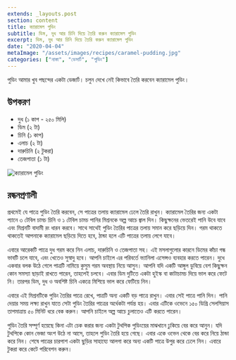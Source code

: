 ```yaml
---
extends: _layouts.post
section: content
title: ক্যারামেল পুডিং
subtitle: ডিম, দুধ আর চিনি দিয়ে তৈরি করুন ক্যারামেল পুডিং
excerpt: ডিম, দুধ আর চিনি দিয়ে তৈরি করুন ক্যারামেল পুডিং
date: "2020-04-04"
metaImage: "/assets/images/recipes/caramel-pudding.jpg"
categories: ["নাস্তা", "ডেসার্ট", "পুডিং"]
---
```


পুডিং আমার খুব পছন্দের একটা ডেজার্ট। চলুন দেখে নেই কিভাবে তৈরি করবেন ক্যারামেল পুডিং।

## উপকরণ

- দুধ (১ কাপ - ২৫০ মিলি)
- ডিম (২ টা)
- চিনি (১ কাপ)
- এলাচ (২ টা)
- দারুচিনি (২ টুকরা)
- তেজপাতা (১ টা)

![ক্যারামেল পুডিং](/assets/images/recipes/caramel-pudding.jpg)

## রন্ধনপ্রণালী

প্রথমেই যে পাত্রে পুডিং তৈরি করবেন, সে পাত্রের তলায় ক্যারামেল ঢেলে তৈরি রাখুন। ক্যারামেল তৈরির জন্য একটা
প্যানে ৩ টেবিল চামচ চিনি ও ১ টেবিল চামচ পানির মিশ্রনকে অল্প আচে জ্বাল দিন। কিছুক্ষনের ভেতরেই পানি উবে
যাবে এবং মিশ্রনটি বাদামী রং ধারন করবে। সাথে সাথেই পুডিং তৈরির পাত্রের তলায় সমান করে ছড়িয়ে দিন। গরম
থাকতে থাকতেই আপনাকে ক্যারামেল ছড়িয়ে দিতে হবে, ঠান্ডা হলে এটি পাত্রের তলায় লেগে যাবে।

এবারে আরেকটি পাত্রে দুধ গরম করে নিন এলাচ, দারুচিনি ও তেজপাতা সহ। এই মসলাগুলোর কারনে ডিমের কাঁচা
গন্ধ ভাবটি চলে যাবে, এবং খেতেও সুস্বাদু হবে। আপনি চাইলে এর পরিবর্তে ভ্যানিলা এসেন্সও ব্যবহার করতে পারেন।
দুধে একবার বলক উঠে গেলে পাত্রটি নামিয়ে কুসুম গরম অবস্থায় নিয়ে আসুন। আপনি যদি একটি আঙ্গুল ডুবিয়ে বেশ
কিছুক্ষন কোন সমস্যা ছাড়াই রাখতে পারেন, তাহলেই চলবে। এবার ডিম দুটিতে একটা হুইস্ক বা কাটাচামচ দিয়ে ভাল
করে ফেটে নি। তারপর ডিম, দুধ ও অবশিষ্ট চিনি একত্রে মিশিয়ে ভাল করে ফেটিয়ে নিন।

এবারে এই মিশ্রনটিকে পুডিং তৈরির পাত্রে রেখে, পাত্রটি অন্য একটি বড় পাত্রে রাখুন। এবার সেই পাত্রে পানি দিন।
পানি দেয়ার সময় লক্ষ্য রাখুন যাতে সেটা পুডিং তৈরির পাত্রের অর্ধেকটা পর্যন্ত হয়। এবার এটিকে ওভেনে ১৫০ ডিগ্রি
সেলসিয়াস তাপমাত্রায় ৫০ মিনিট ধরে বেক করুন। আপনি চাইলে অল্প আচে চুলাতেও এটি করতে পারেন।

পুডিং তৈরি সম্পূর্ণ হয়েছে কিনা এটা চেক করার জন্য একটা টুথপিক পুডিংয়ের মাঝখানে ঢুকিয়ে বের করে আনুন। যদি
টুথপিকে কোন ভেজা অংশ উঠে না আসে, তাহলে পুডিং তৈরি হয়ে গেছে। এবার একে ওভেন থেকে বের করে নিয়ে ঠান্ডা
করে নিন। শেষে পাত্রের চারপাশ একটা ছুড়ির সাহায্যে আলগা করে অন্য একটি পাত্রে উপুর করে ঢেলে নিন। এবারে
টুকরা করে কেটে পরিবেশন করুন।
